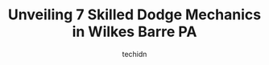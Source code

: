 ---
layout: ampstory
image: https://images.unsplash.com/photo-1627404760301-8efc143749c8?ixlib=rb-4.0.3&ixid=MnwxMjA3fDB8MHxwaG90by1wYWdlfHx8fGVufDB8fHx8&auto=format&fit=crop&w=640&h=853&q=80
author: techidn
featured: false
description: When it comes to finding reliable automotive experts in Wilkes Barre PA, USA, look no further than the 7 best Dodge Mechanic in the area. With their exceptional skills and dedication to prov
title: Unveiling 7 Skilled Dodge Mechanics in Wilkes Barre PA
cover:
   title: Unveiling 7 Skilled Dodge Mechanics in Wilkes Barre PA
   subtitle: Rickpate
   background: https://images.unsplash.com/photo-1627404760301-8efc143749c8?ixlib=rb-4.0.3&ixid=MnwxMjA3fDB8MHxwaG90by1wYWdlfHx8fGVufDB8fHx8&auto=format&fit=crop&w=640&h=853&q=80

pages: 
 - layout: thirds
   top: <h1>#1 Rymer Auto Specialists</h1>
   bottom: "<p>Wonderful people work here!And they do great work!</p>"
   background: https://www.knot35.com/toplist/wp-content/uploads/2023/06/best-dodge-mechanic-1-in-wilkes-barre-pa-1685836156.jpeg
   backgroundblur: true
 - layout: thirds
   top: <h1>#2 Joses Auto Repair LLC - State Inspection services - NO APPOINTMENTS NEEDED</h1>
   bottom: "<p>513 Hazle St, Wilkes-Barre, PA 18702, United States</p>"
   background: https://www.knot35.com/toplist/wp-content/uploads/2023/06/best-dodge-mechanic-2-in-wilkes-barre-pa-1685836157.jpeg
   cta:
      link: https://www.knot35.com/toplist/unveiling-7-skilled-dodge-mechanics-in-wilkes-barre-pa/
      text: Unveiling 7 Skilled Dodge Mechanics in Wilkes Barre PA
 - layout: thirds
   top: <h1>#3 YIYO AUTO ELECTRIC & REPAIR INC</h1>
   bottom: "<p>513 Hazle St, Wilkes-Barre, PA 18702, United States</p>"
   background: https://www.knot35.com/toplist/wp-content/uploads/2023/06/best-dodge-mechanic-3-in-wilkes-barre-pa-1685836158.jpeg
   cta:
      link: https://www.knot35.com/toplist/unveiling-7-skilled-dodge-mechanics-in-wilkes-barre-pa/
      text: Unveiling 7 Skilled Dodge Mechanics in Wilkes Barre PA
 - layout: thirds
   top: <h1>#4 Eurotech Auto Repairs, Inc.</h1>
   bottom: "<p>131 Wood St, Wilkes-Barre, PA 18702, United States</p>"
   background: https://images.unsplash.com/photo-1536745287225-21d689278fd1?ixlib=rb-4.0.3&ixid=MnwxMjA3fDB8MHxwaG90by1wYWdlfHx8fGVufDB8fHx8&auto=format&fit=crop&w=640&h=853&q=80
   cta:
      link: https://www.knot35.com/toplist/unveiling-7-skilled-dodge-mechanics-in-wilkes-barre-pa/
      text: Unveiling 7 Skilled Dodge Mechanics in Wilkes Barre PA
 - layout: thirds
   top: <h1>#5 Smith Auto Shop</h1>
   bottom: "<p>604 S Franklin St, Wilkes-Barre Township, PA 18702, United States</p>"
   background: https://images.unsplash.com/photo-1552083974-186346191183?ixlib=rb-4.0.3&ixid=MnwxMjA3fDB8MHxwaG90by1wYWdlfHx8fGVufDB8fHx8&auto=format&fit=crop&w=640&h=853&q=80
   cta:
      link: https://www.knot35.com/toplist/unveiling-7-skilled-dodge-mechanics-in-wilkes-barre-pa/
      text: Unveiling 7 Skilled Dodge Mechanics in Wilkes Barre PA
 - layout: thirds
   top: <h1>#6 Car Barn Automotive</h1>
   bottom: "<p>538 N Pennsylvania Ave, Wilkes-Barre, PA 18705, United States</p>"
   background: https://images.unsplash.com/photo-1496096265110-f83ad7f96608?ixlib=rb-4.0.3&ixid=MnwxMjA3fDB8MHxwaG90by1wYWdlfHx8fGVufDB8fHx8&auto=format&fit=crop&w=640&h=853&q=80
   cta:
      link: https://www.knot35.com/toplist/unveiling-7-skilled-dodge-mechanics-in-wilkes-barre-pa/
      text: Unveiling 7 Skilled Dodge Mechanics in Wilkes Barre PA
 - layout: thirds
   top: <h1>#7 Snyders Garage</h1>
   bottom: "<p>66 Yale St, Wilkes-Barre, PA 18705, United States</p>"
   background: https://images.unsplash.com/photo-1618556658017-fd9c732d1360?ixlib=rb-4.0.3&ixid=MnwxMjA3fDB8MHxwaG90by1wYWdlfHx8fGVufDB8fHx8&auto=format&fit=crop&w=640&h=853&q=80
   cta:
      link: https://www.knot35.com/toplist/unveiling-7-skilled-dodge-mechanics-in-wilkes-barre-pa/
      text: Unveiling 7 Skilled Dodge Mechanics in Wilkes Barre PA
 - layout: thirds
   middle: Continue reading...
   background: https://images.unsplash.com/photo-1553949345-eb786bb3f7ba?ixlib=rb-4.0.3&ixid=MnwxMjA3fDB8MHxwaG90by1wYWdlfHx8fGVufDB8fHx8&auto=format&fit=crop&w=640&h=853&q=80
   cta:
      link: https://www.knot35.com/toplist/unveiling-7-skilled-dodge-mechanics-in-wilkes-barre-pa/
      text: Unveiling 7 Skilled Dodge Mechanics in Wilkes Barre PA
      
---